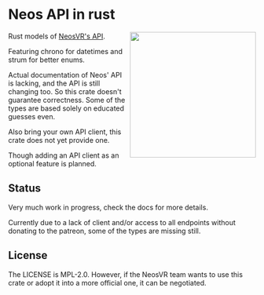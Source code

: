 # Neos API in rust

<img align="right" width="256" height="256" src="https://git.ljoonal.xyz/ljoonal/neos_rs/raw/logo.png"/>

Rust models of [NeosVR's API](https://wiki.neosvr.com/docfx/api/).

Featuring chrono for datetimes and strum for better enums.

Actual documentation of Neos' API is lacking, and the API is still changing too.
So this crate doesn't guarantee correctness.
Some of the types are based solely on educated guesses even.

Also bring your own API client, this crate does not yet provide one.

Though adding an API client as an optional feature is planned.

## Status

Very much work in progress, check the docs for more details.

Currently due to a lack of client and/or access to all endpoints without donating to the patreon, some of the types are missing still.

## License

The LICENSE is MPL-2.0.
However, if the NeosVR team wants to use this crate or adopt it into a more official one, it can be negotiated.
